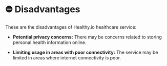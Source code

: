 # ⛔ Disadvantages

These are the disadvantages of Healthy.io healthcare service:

- **Potential privacy concerns:** There may be concerns related to storing personal health information online.

- **Limiting usage in areas with poor connectivity:** The service may be limited in areas where internet connectivity is poor.
